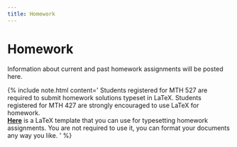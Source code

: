 ```yaml
---
title: Homework
---
```


# Homework

Information about current and past homework assignments will be posted here.

{% include note.html content='
Students registered for MTH 527 are required to submit homework
solutions typeset in LaTeX. Students registered for MTH 427 are strongly
encouraged to use LaTeX for homework.
<br/>
<a href="/assets/homework_template.zip" markdown="0" style="font-weight: bold;"><i markdown="0" class="fa fa-download fa-lg"></i>Here</a> is a LaTeX template that you can use
for typesetting homework assignments. You are not required to use it, you can
format your documents any way you like.
' %}

